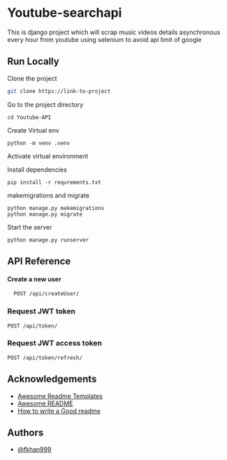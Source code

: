
# Youtube-searchapi

This is django project which will scrap music videos details asynchronous every hour from youtube using selenium to avoid api limit of google


## Run Locally

Clone the project

```bash
git clone https://link-to-project
```

Go to the project directory

```
cd Youtube-API
```
Create Virtual env
```
python -m venv .venv
```
Activate virtual environment

Install dependencies
```
pip install -r requrements.txt

```
makemigrations and migrate
```
python manage.py makemigrations
python manage.py migrate
```
Start the server

```
python manage.py runserver
```


## API Reference

#### Create a new user

```http
  POST /api/createUser/
```


### Request JWT token
```
POST /api/token/
```
### Request JWT access token
```
POST /api/token/refresh/
```





## Acknowledgements

 - [Awesome Readme Templates](https://awesomeopensource.com/project/elangosundar/awesome-README-templates)
 - [Awesome README](https://github.com/matiassingers/awesome-readme)
 - [How to write a Good readme](https://bulldogjob.com/news/449-how-to-write-a-good-readme-for-your-github-project)


## Authors

- [@fkhan999](https://www.github.com/fkhan999)

